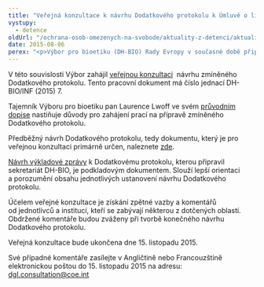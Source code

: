 ```yaml
---
title: "Veřejná konzultace k návrhu Dodatkového protokolu k Úmluvě o lidských právech a biomedicíně"
vystupy:
  - detence
oldUrl: "/ochrana-osob-omezenych-na-svobode/aktuality-z-detenci/aktuality-z-detenci-2015/verejna-konzultace-k-navrhu-dodatkoveho-protokolu-k-umluve-o-lidskych-pravech-a-biomedicin/"
date: 2015-08-06
perex: "<p>Výbor pro bioetiku (DH-BIO) Rady Evropy v současné době připravuje Dodatkový protokol k Úmluvě o lidských právech a biomedicíně (Oviedská úmluva, vyhlášena pod č. 96/2001 Sb. m. s.), který se bude věnovat problematice ochrany lidských práv a důstojnosti osob s duševní poruchou s ohledem na nedobrovolnou hospitalizaci a nedobrovolnou léčbu. </p>"
---
```


<!-- imported from the old website -->

<p class="MsoNormal">V této souvislosti Výbor zahájil <a title="Otevření do nového okna" href="http://www.coe.int/en/web/bioethics/-/public-consultation-on-a-working-document" target="_blank">veřejnou konzultaci</a>  návrhu zmíněného Dodatkového protokolu. Tento pracovní dokument má číslo jednací
DH-BIO/INF (2015) 7.</p>

<p class="MsoNormal">Tajemník Výboru pro bioetiku pan Laurence Lwoff ve svém
<a href="https://rm.coe.int/CoERMPublicCommonSearchServices/DisplayDCTMContent?documentId=09000016804583c0" target="_blank">průvodním dopise</a> nastiňuje důvody pro zahájení prací na přípravě zmíněného Dodatkového
protokolu. </p>

<p class="MsoNormal">Předběžný návrh Dodatkového protokolu, tedy dokumentu, který
je pro veřejnou konzultaci primárně určen, naleznete <a href="https://rm.coe.int/CoERMPublicCommonSearchServices/DisplayDCTMContent?documentId=09000016804583bc" target="_blank">zde</a>.</p>

<p class="MsoNormal"><a href="https://rm.coe.int/CoERMPublicCommonSearchServices/DisplayDCTMContent?documentId=09000016804583be" target="_blank">Návrh výkladové zprávy</a> k Dodatkovému protokolu, kterou připravil sekretariát DH-BIO, je
podkladovým dokumentem. Slouží lepší orientaci a porozumění obsahu jednotlivých
ustanovení návrhu Dodatkového protokolu.</p>

<p class="MsoNormal">Účelem veřejné konzultace je získání zpětné vazby a
komentářů od jednotlivců a institucí, kteří se zabývají některou
z dotčených oblastí. Obdržené komentáře budou zváženy při tvorbě konečného
návrhu Dodatkového protokolu.</p>

<p class="MsoNormal">Veřejná konzultace bude ukončena dne 15. listopadu 2015. </p>

<p class="MsoNormal">Své případné komentáře zasílejte v Angličtině nebo
Francouzštině elektronickou poštou do 15. listopadu 2015 na adresu: <a href="mailto:dgI.consultation@coe.int">dgI.consultation@coe.int</a> </p>
